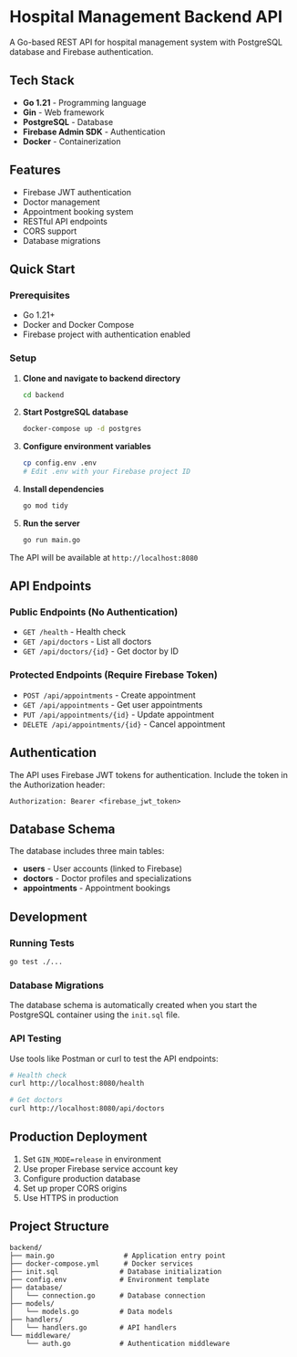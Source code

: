 # Hospital Management Backend API

A Go-based REST API for hospital management system with PostgreSQL database and Firebase authentication.

## Tech Stack

- **Go 1.21** - Programming language
- **Gin** - Web framework
- **PostgreSQL** - Database
- **Firebase Admin SDK** - Authentication
- **Docker** - Containerization

## Features

- Firebase JWT authentication
- Doctor management
- Appointment booking system
- RESTful API endpoints
- CORS support
- Database migrations

## Quick Start

### Prerequisites

- Go 1.21+
- Docker and Docker Compose
- Firebase project with authentication enabled

### Setup

1. **Clone and navigate to backend directory**
   ```bash
   cd backend
   ```

2. **Start PostgreSQL database**
   ```bash
   docker-compose up -d postgres
   ```

3. **Configure environment variables**
   ```bash
   cp config.env .env
   # Edit .env with your Firebase project ID
   ```

4. **Install dependencies**
   ```bash
   go mod tidy
   ```

5. **Run the server**
   ```bash
   go run main.go
   ```

The API will be available at `http://localhost:8080`

## API Endpoints

### Public Endpoints (No Authentication)

- `GET /health` - Health check
- `GET /api/doctors` - List all doctors
- `GET /api/doctors/{id}` - Get doctor by ID

### Protected Endpoints (Require Firebase Token)

- `POST /api/appointments` - Create appointment
- `GET /api/appointments` - Get user appointments
- `PUT /api/appointments/{id}` - Update appointment
- `DELETE /api/appointments/{id}` - Cancel appointment

## Authentication

The API uses Firebase JWT tokens for authentication. Include the token in the Authorization header:

```
Authorization: Bearer <firebase_jwt_token>
```

## Database Schema

The database includes three main tables:

- **users** - User accounts (linked to Firebase)
- **doctors** - Doctor profiles and specializations
- **appointments** - Appointment bookings

## Development

### Running Tests
```bash
go test ./...
```

### Database Migrations
The database schema is automatically created when you start the PostgreSQL container using the `init.sql` file.

### API Testing
Use tools like Postman or curl to test the API endpoints:

```bash
# Health check
curl http://localhost:8080/health

# Get doctors
curl http://localhost:8080/api/doctors
```

## Production Deployment

1. Set `GIN_MODE=release` in environment
2. Use proper Firebase service account key
3. Configure production database
4. Set up proper CORS origins
5. Use HTTPS in production

## Project Structure

```
backend/
├── main.go                 # Application entry point
├── docker-compose.yml      # Docker services
├── init.sql               # Database initialization
├── config.env             # Environment template
├── database/
│   └── connection.go      # Database connection
├── models/
│   └── models.go          # Data models
├── handlers/
│   └── handlers.go        # API handlers
└── middleware/
    └── auth.go            # Authentication middleware
```


